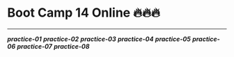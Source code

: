 # Boot Camp 14 Online 🔥🔥🔥
___

 ***practice-01***
 ***practice-02***
 ***practice-03***
 ***practice-04***
 ***practice-05***
 ***practice-06***
 ***practice-07***
 ***practice-08***

